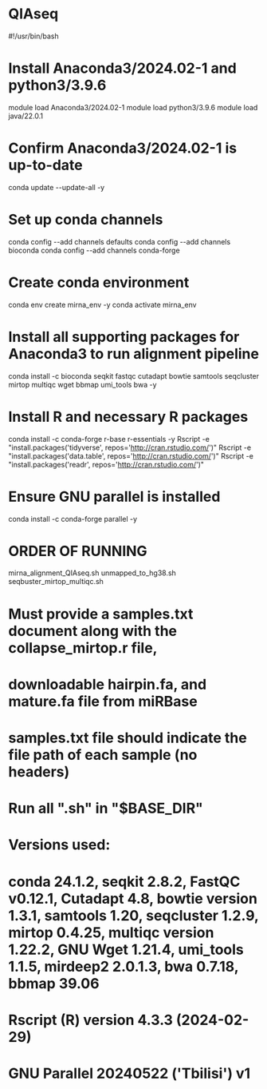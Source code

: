 # QIAseq

#!/usr/bin/bash

# Install Anaconda3/2024.02-1 and python3/3.9.6
module load Anaconda3/2024.02-1
module load python3/3.9.6
module load java/22.0.1

# Confirm Anaconda3/2024.02-1 is up-to-date
conda update --update-all -y

# Set up conda channels
conda config --add channels defaults
conda config --add channels bioconda
conda config --add channels conda-forge

# Create conda environment
conda env create mirna_env -y
conda activate mirna_env

# Install all supporting packages for Anaconda3 to run alignment pipeline
conda install -c bioconda seqkit fastqc cutadapt bowtie samtools seqcluster mirtop multiqc wget bbmap umi_tools bwa -y

# Install R and necessary R packages
conda install -c conda-forge r-base r-essentials -y
Rscript -e "install.packages('tidyverse', repos='http://cran.rstudio.com/')"
Rscript -e "install.packages('data.table', repos='http://cran.rstudio.com/')"
Rscript -e "install.packages('readr', repos='http://cran.rstudio.com/')"

# Ensure GNU parallel is installed
conda install -c conda-forge parallel -y 

# ORDER OF RUNNING
mirna_alignment_QIAseq.sh
unmapped_to_hg38.sh
seqbuster_mirtop_multiqc.sh

# Must provide a samples.txt document along with the collapse_mirtop.r file, 
# downloadable hairpin.fa, and mature.fa file from miRBase
# samples.txt file should indicate the file path of each sample (no headers)
# Run all ".sh" in "$BASE_DIR"

# Versions used:
# conda 24.1.2, seqkit 2.8.2, FastQC v0.12.1, Cutadapt 4.8, bowtie version 1.3.1, samtools 1.20, seqcluster 1.2.9, mirtop 0.4.25, multiqc version 1.22.2, GNU Wget 1.21.4, umi_tools 1.1.5, mirdeep2 2.0.1.3, bwa 0.7.18, bbmap 39.06
# Rscript (R) version 4.3.3 (2024-02-29)
# GNU Parallel 20240522 ('Tbilisi') v1
